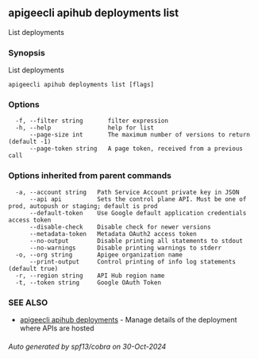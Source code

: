 ## apigeecli apihub deployments list

List deployments

### Synopsis

List deployments

```
apigeecli apihub deployments list [flags]
```

### Options

```
  -f, --filter string       filter expression
  -h, --help                help for list
      --page-size int       The maximum number of versions to return (default -1)
      --page-token string   A page token, received from a previous call
```

### Options inherited from parent commands

```
  -a, --account string   Path Service Account private key in JSON
      --api api          Sets the control plane API. Must be one of prod, autopush or staging; default is prod
      --default-token    Use Google default application credentials access token
      --disable-check    Disable check for newer versions
      --metadata-token   Metadata OAuth2 access token
      --no-output        Disable printing all statements to stdout
      --no-warnings      Disable printing warnings to stderr
  -o, --org string       Apigee organization name
      --print-output     Control printing of info log statements (default true)
  -r, --region string    API Hub region name
  -t, --token string     Google OAuth Token
```

### SEE ALSO

* [apigeecli apihub deployments](apigeecli_apihub_deployments.md)	 - Manage details of the deployment where APIs are hosted

###### Auto generated by spf13/cobra on 30-Oct-2024
